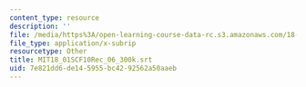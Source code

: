 ```yaml
---
content_type: resource
description: ''
file: /media/https%3A/open-learning-course-data-rc.s3.amazonaws.com/18-01sc-single-variable-calculus-fall-2010/7e821dd6de145955bc4292562a50aaeb_MIT18_01SCF10Rec_06_300k.vtt
file_type: application/x-subrip
resourcetype: Other
title: MIT18_01SCF10Rec_06_300k.srt
uid: 7e821dd6-de14-5955-bc42-92562a50aaeb
---
```

